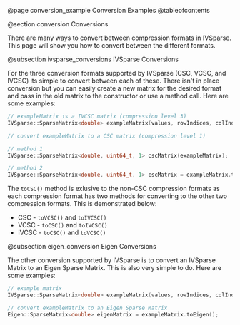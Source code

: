 @page conversion_example Conversion Examples
@tableofcontents

@section conversion Conversions

There are many ways to convert between compression formats in IVSparse. This page will show you how to convert between the different formats.

@subsection ivsparse_conversions IVSparse Conversions

For the three conversion formats supported by IVSparse (CSC, VCSC, and IVCSC) its simple to convert between each of these. There isn't in place conversion but you can easily create a new matrix for the desired format and pass in the old matrix to the constructor or use a method call. Here are some examples:

```cpp
// exampleMatrix is a IVCSC matrix (compression level 3)
IVSparse::SparseMatrix<double> exampleMatrix(values, rowIndices, colIndices, numRows, numCols, numNonZeros);

// convert exampleMatrix to a CSC matrix (compression level 1)

// method 1
IVSparse::SparseMatrix<double, uint64_t, 1> cscMatrix(exampleMatrix);

// method 2
IVSparse::SparseMatrix<double, uint64_t, 1> cscMatrix = exampleMatrix.toCSC();
```

The `toCSC()` method is exlusive to the non-CSC compression formats as each compression format has two methods for converting to the other two compression formats. This is demonstrated below:

* CSC - `toVCSC()` and `toIVCSC()`
* VCSC - `toCSC()` and `toIVCSC()`
* IVCSC - `toCSC()` and `toVCSC()`

@subsection eigen_conversion Eigen Conversions

The other conversion supported by IVSparse is to convert an IVSparse Matrix to an Eigen Sparse Matrix. This is also very simple to do. Here are some examples:

```cpp
// example matrix
IVSparse::SparseMatrix<double> exampleMatrix(values, rowIndices, colIndices, numRows, numCols, numNonZeros);

// convert exampleMatrix to an Eigen Sparse Matrix
Eigen::SparseMatrix<double> eigenMatrix = exampleMatrix.toEigen();
```